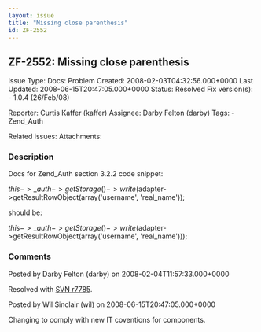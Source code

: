 ```yaml
---
layout: issue
title: "Missing close parenthesis"
id: ZF-2552
---
```


ZF-2552: Missing close parenthesis
----------------------------------

 Issue Type: Docs: Problem Created: 2008-02-03T04:32:56.000+0000 Last Updated: 2008-06-15T20:47:05.000+0000 Status: Resolved Fix version(s): - 1.0.4 (26/Feb/08)
 
 Reporter:  Curtis Kaffer (kaffer)  Assignee:  Darby Felton (darby)  Tags: - Zend\_Auth
 
 Related issues: 
 Attachments: 
### Description

Docs for Zend\_Auth section 3.2.2 code snippet:

$this->\_auth->getStorage()->write($adapter->getResultRowObject(array('username', 'real\_name'));

should be:

$this->\_auth->getStorage()->write($adapter->getResultRowObject(array('username', 'real\_name')));

 

 

### Comments

Posted by Darby Felton (darby) on 2008-02-04T11:57:33.000+0000

Resolved with [SVN r7785](http://framework.zend.com/fisheye/changelog/Zend_Framework/?cs=7785).

 

 

Posted by Wil Sinclair (wil) on 2008-06-15T20:47:05.000+0000

Changing to comply with new IT coventions for components.

 

 